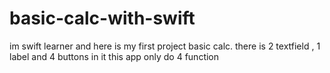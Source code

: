 # basic-calc-with-swift
im swift learner and here is my first project basic calc. 
there is 2 textfield , 1 label and 4 buttons in it 
this app only do 4 function 
